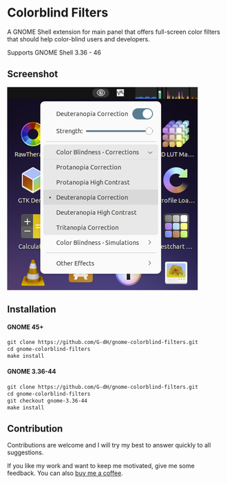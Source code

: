 # Colorblind Filters
A GNOME Shell extension for main panel that offers full-screen color filters that should help color-blind users and developers.

Supports GNOME Shell 3.36 - 46

## Screenshot
![Colorblind Filters menu](colorblind-filters.png)

## Installation
#### GNOME 45+

    git clone https://github.com/G-dH/gnome-colorblind-filters.git
    cd gnome-colorblind-filters
    make install

#### GNOME 3.36-44

    git clone https://github.com/G-dH/gnome-colorblind-filters.git
    cd gnome-colorblind-filters
    git checkout gnome-3.36-44
    make install

## Contribution
Contributions are welcome and I will try my best to answer quickly to all suggestions.

If you like my work and want to keep me motivated, give me some feedback.
You can also [buy me a coffee](https://buymeacoffee.com/georgdh).

